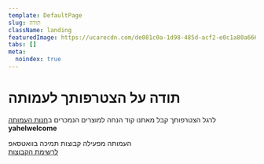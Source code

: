 ```yaml
---
template: DefaultPage
slug: תודה
className: landing
featuredImage: https://ucarecdn.com/de081c0a-1d98-485d-acf2-e0c1a80a6661/
tabs: []
meta:
  noindex: true
---
```

# תודה על הצטרפותך לעמותה
לרגל הצטרפותך קבל מאתנו קוד הנחה למוצרים הנמכרים ב[חנות העמותה](/חנות)  
**yahelwelcome**  

העמותה מפעילה קבוצות תמיכה בוואטסאפ  
[לרשימת הקבוצות](/whatsapp)